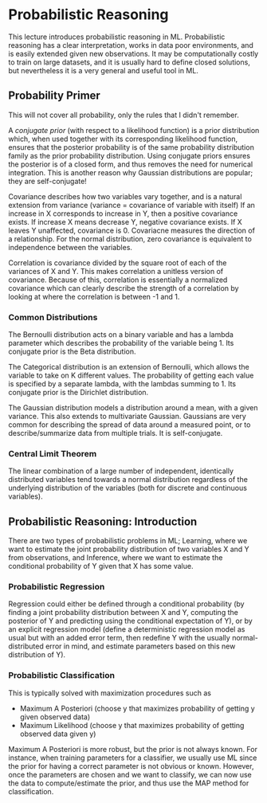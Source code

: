 # Probabilistic Reasoning
This lecture introduces probabilistic reasoning in ML. Probabilistic reasoning has a clear interpretation, works in data poor
environments, and is easily extended given new observations. It may be computationally costly to train on large datasets, and 
it is usually hard to define closed solutions, but nevertheless it is a very general and useful tool in ML.

## Probability Primer
This will not cover all probability, only the rules that I didn't remember.

A *conjugate prior* (with respect to a likelihood function) is a prior distribution which, when used together with its 
corresponding likelihood function, ensures that the posterior probability is of the same probability distribution family
as the prior probability distribution. Using conjugate priors ensures the posterior is of a closed form, and thus removes 
the need for numerical integration. This is another reason why Gaussian distributions are popular; they are self-conjugate!

Covariance describes how two variables vary together, and is a natural extension from variance (variance = covariance of variable with itself)
If an increase in X corresponds to increase in Y, then a positive covariance exists. 
If increase X means decrease Y, negative covariance exists. If X leaves 
Y unaffected, covariance is 0. Covariacne measures the direction of a relationship.
For the normal distribution, zero covariance is equivalent to independence between the variables.

Correlation is covariance divided by the square root of each of the variances of X and Y. This makes correlation
a unitless version of covariance. Because of this, correlation is essentially a normalized covariance which 
can clearly describe the strength of a correlation by looking at where the correlation is between -1 and 1.

### Common Distributions
The Bernoulli distribution acts on a binary variable and has a lambda parameter which describes the probability of the 
variable being 1. Its conjugate prior is the Beta distribution.

The Categorical distribution is an extension of Bernoulli, which allows the variable to take on K different values. The 
probability of getting each value is specified by a separate lambda, with the lambdas summing to 1. Its conjugate prior is
the Dirichlet distribution.

The Gaussian distribution models a distribution around a mean, with a given variance. This also extends to multivariate 
Gaussian. Gaussians are very common for describing the spread of data around a measured point, or to describe/summarize 
data from multiple trials. It is self-conjugate.

### Central Limit Theorem
The linear combination of a large number of independent, identically distributed variables tend towards 
a normal distribution regardless of the underlying distribution of the variables (both for discrete and 
continuous variables).

## Probabilistic Reasoning: Introduction
There are two types of probabilistic problems in ML; Learning, where we want to estimate the joint
probability distribution of two variables X and Y from observations, and Inference, where we want 
to estimate the conditional probability of Y given that X has some value.

### Probabilistic Regression
Regression could either be defined through a conditional probability (by finding a joint probability distribution 
between X and Y, computing the posterior of Y and predicting using the conditional expectation of Y), or 
by an explicit regression model (define a deterministic regression model as usual but with an added error 
term, then redefine Y with the usually normal-distributed error in mind, and estimate parameters based on this 
new distribution of Y).

### Probabilistic Classification
This is typically solved with maximization procedures such as 
* Maximum A Posteriori (choose y that maximizes probability of getting y given observed data)
* Maximum Likelihood (choose y that maximizes probability of getting observed data given y)

Maximum A Posteriori is more robust, but the prior is not always known. For instance, when training
parameters for a classifier, we usually use ML since the prior for having a correct parameter is not obvious
or known. However, once the parameters are chosen and we 
want to classify, we can now use the data to compute/estimate the prior, and thus use the MAP 
method for classification.

